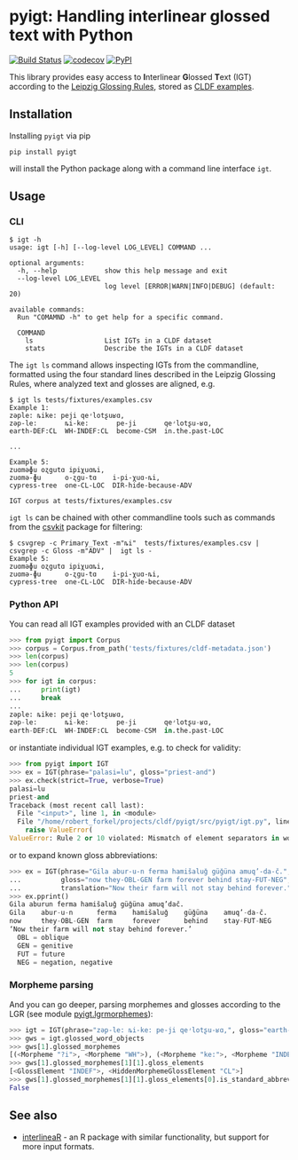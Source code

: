 # pyigt: Handling interlinear glossed text with Python

[![Build Status](https://github.com/cldf/pyigt/workflows/tests/badge.svg)](https://github.com/cldf/pyigt/actions?query=workflow%3Atests)
[![codecov](https://codecov.io/gh/cldf/pyigt/branch/master/graph/badge.svg)](https://codecov.io/gh/cldf/pyigt)
[![PyPI](https://img.shields.io/pypi/v/pyigt.svg)](https://pypi.org/project/pyigt)

This library provides easy access to **I**nterlinear **G**lossed **T**ext (IGT) according
to the [Leipzig Glossing Rules](https://www.eva.mpg.de/lingua/resources/glossing-rules.php), stored as [CLDF examples](https://github.com/cldf/cldf/tree/master/components/examples).


## Installation

Installing `pyigt` via pip

```shell script
pip install pyigt
```
will install the Python package along with a command line interface `igt`.

## Usage

### CLI

```shell script
$ igt -h
usage: igt [-h] [--log-level LOG_LEVEL] COMMAND ...

optional arguments:
  -h, --help            show this help message and exit
  --log-level LOG_LEVEL
                        log level [ERROR|WARN|INFO|DEBUG] (default: 20)

available commands:
  Run "COMAMND -h" to get help for a specific command.

  COMMAND
    ls                  List IGTs in a CLDF dataset
    stats               Describe the IGTs in a CLDF dataset

```

The `igt ls` command allows inspecting IGTs from the commandline, formatted using the
four standard lines described in the Leipzig Glossing Rules, where analyzed text and
glosses are aligned, e.g.
```shell script
$ igt ls tests/fixtures/examples.csv 
Example 1:
zəple: ȵike: peji qeʴlotʂuʁɑ,
zəp-le:       ȵi-ke:       pe-ji       qeʴlotʂu-ʁɑ,
earth-DEF:CL  WH-INDEF:CL  become-CSM  in.the.past-LOC

...

Example 5:
zuɑməɸu oʐgutɑ ipiχuɑȵi,
zuɑmə-ɸu      o-ʐgu-tɑ    i-pi-χuɑ-ȵi,
cypress-tree  one-CL-LOC  DIR-hide-because-ADV

IGT corpus at tests/fixtures/examples.csv
```

`igt ls` can be chained with other commandline tools such as commands from the 
[csvkit](https://csvkit.readthedocs.io/en/latest/) package for filtering:
```shell script
$ csvgrep -c Primary_Text -m"ȵi"  tests/fixtures/examples.csv | csvgrep -c Gloss -m"ADV" |  igt ls -
Example 5:
zuɑməɸu oʐgutɑ ipiχuɑȵi,
zuɑmə-ɸu      o-ʐgu-tɑ    i-pi-χuɑ-ȵi,
cypress-tree  one-CL-LOC  DIR-hide-because-ADV

```



### Python API

You can read all IGT examples provided with an CLDF dataset

```python
>>> from pyigt import Corpus
>>> corpus = Corpus.from_path('tests/fixtures/cldf-metadata.json')
>>> len(corpus)
>>> len(corpus)
5
>>> for igt in corpus:
...     print(igt)
...     break
... 
zəple: ȵike: peji qeʴlotʂuʁɑ,
zəp-le:       ȵi-ke:       pe-ji       qeʴlotʂu-ʁɑ,
earth-DEF:CL  WH-INDEF:CL  become-CSM  in.the.past-LOC
```

or instantiate individual IGT examples, e.g. to check for validity:
```python
>>> from pyigt import IGT
>>> ex = IGT(phrase="palasi=lu", gloss="priest-and")
>>> ex.check(strict=True, verbose=True)
palasi=lu
priest-and
Traceback (most recent call last):
  File "<input>", line 1, in <module>
  File "/home/robert_forkel/projects/cldf/pyigt/src/pyigt/igt.py", line 287, in check
    raise ValueError(
ValueError: Rule 2 or 10 violated: Mismatch of element separators in word and gloss! 
```
or to expand known gloss abbreviations:
```python
>>> ex = IGT(phrase="Gila abur-u-n ferma hamišaluǧ güǧüna amuq’-da-č.",
...          gloss="now they-OBL-GEN farm forever behind stay-FUT-NEG", 
...          translation="Now their farm will not stay behind forever.")
>>> ex.pprint()
Gila aburun ferma hamišaluǧ güǧüna amuq’dač.
Gila    abur-u-n      ferma    hamišaluǧ    güǧüna    amuq’-da-č.
now     they-OBL-GEN  farm     forever      behind    stay-FUT-NEG
‘Now their farm will not stay behind forever.’
  OBL = oblique
  GEN = genitive
  FUT = future
  NEG = negation, negative
```

### Morpheme parsing

And you can go deeper, parsing morphemes and glosses according to the LGR 
(see module [pyigt.lgrmorphemes](src/pyigt/lgrmorphemes.py)):
```python
>>> igt = IGT(phrase="zəp-le: ȵi-ke: pe-ji qeʴlotʂu-ʁɑ,", gloss="earth-DEF:CL WH-INDEF:CL become-CSM in.the.past-LOC")
>>> gws = igt.glossed_word_objects
>>> gws[1].glossed_morphemes
[(<Morpheme "?i">, <Morpheme "WH">), (<Morpheme "ke:">, <Morpheme "INDEF:CL">)]
>>> gws[1].glossed_morphemes[1][1].gloss_elements
[<GlossElement "INDEF">, <HiddenMorphemeGlossElement "CL">]
>>> gws[1].glossed_morphemes[1][1].gloss_elements[0].is_standard_abbreviation
False
```


## See also

- [interlineaR](https://cran.r-project.org/web/packages/interlineaR/index.html) - an R package with similar functionality, but support for more input formats.
